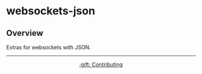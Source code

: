# websockets-json

## Overview 

Extras for websockets with JSON.

<hr/>

<p align="center">
  <a href="../../CONTRIBUTING.md">:gift: Contributing</a>
</p>
